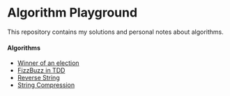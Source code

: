 # Algorithm Playground
This repository contains my solutions and personal notes about algorithms.

#### Algorithms
- [Winner of an election]
- [FizzBuzz in TDD]
- [Reverse String]
- [String Compression]

[Winner of an election]: https://github.com/GokGokalp/algorithm-playground/blob/master/WinnerOfAnElection
[FizzBuzz in TDD]: https://github.com/GokGokalp/algorithm-playground/tree/master/FizzBuzzInTDD
[Reverse String]: https://github.com/GokGokalp/algorithm-playground/tree/master/ReverseString
[String Compression]: https://github.com/GokGokalp/algorithm-playground/tree/master/StringCompression